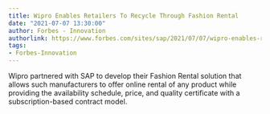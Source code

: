 ```yaml
---
title: Wipro Enables Retailers To Recycle Through Fashion Rental
date: "2021-07-07 13:30:00"
author: Forbes - Innovation
authorlink: https://www.forbes.com/sites/sap/2021/07/07/wipro-enables-retailers-to-recycle-through-fashion-rental/
tags:
- Forbes-Innovation
---
```

Wipro partnered with SAP to develop their Fashion Rental solution that allows such manufacturers to offer online rental of any product while providing the availability schedule, price, and quality certificate with a subscription-based contract model.